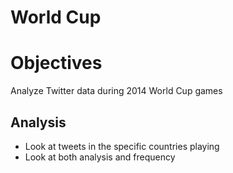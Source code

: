 World Cup
=========

# Objectives
Analyze Twitter data during 2014 World Cup games

## Analysis
* Look at tweets in the specific countries playing
* Look at both analysis and frequency
